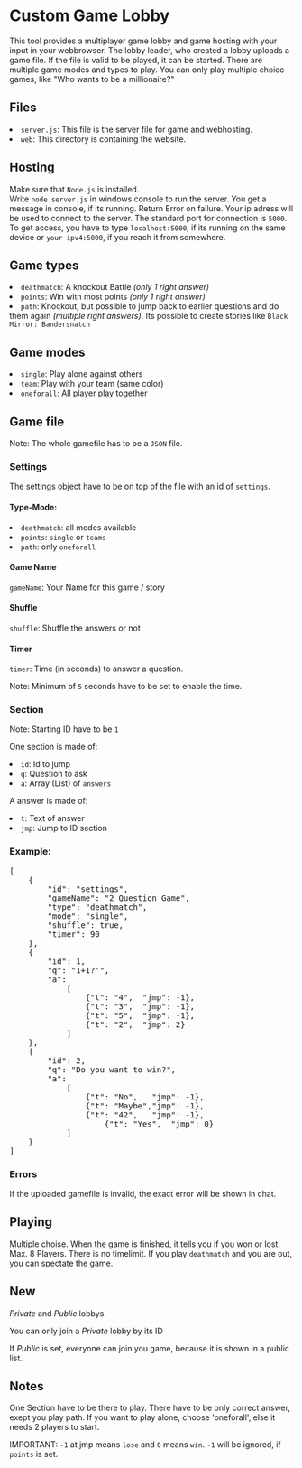 <h1>Custom Game Lobby</h1>
<p>This tool provides a multiplayer game lobby and game hosting with your input in your webbrowser. The lobby leader, who created a lobby uploads a game file.
If the file is valid to be played, it can be started. There are multiple game modes and types to play. You can only play multiple choice games, like "Who wants to be a millionaire?"</p>

<h2>Files</h2>
<li><code>server.js</code>: This file is the server file for game and webhosting.</li>
<li><code>web</code>: This directory is containing the website.</li>

<h2>Hosting</h2>
<p>Make sure that <code>Node.js</code> is installed.<br>
Write <code>node server.js</code> in windows console to run the server. You get a message in console, if its running.
Return Error on failure. 
Your ip adress will be used to connect to the server. The standard port for connection is <code>5000</code>. To get access, you have to
type <code>localhost:5000</code>, if its running on the same device or <code>your ipv4:5000</code>, if you reach it from somewhere.</p>
  
<h2>Game types</h2>
<p><li><code>deathmatch</code>: A knockout Battle <em>(only 1 right answer)</em></li>
<li><code>points</code>: Win with most points <em>(only 1 right answer)</em></li>
<li><code>path</code>: Knockout, but possible to jump back to earlier questions and do them again <em>(multiple right answers)</em>. Its possible to create stories like <code>Black Mirror: Bandersnatch</code></li></p>

<h2>Game modes</h2>
<p><li><code>single</code>: Play alone against others</li>
<li><code>team</code>: Play with your team (same color)</li>
<li><code>oneforall</code>: All player play together</li></p>

<h2>Game file</h2>
<p>Note: The whole gamefile has to be a <code>JSON</code> file.</p>
<h3>Settings</h3>
<p>The settings object have to be on top of the file with an id of <code>settings</code>.</p>
<h4>Type-Mode:</h4>
<li><code>deathmatch</code>: all modes available</li>
<li><code>points</code>: <code>single</code> or <code>teams</code></li>
<li><code>path</code>: only <code>oneforall</code></li>
<h4>Game Name</h4>
<p><code>gameName</code>: Your Name for this game / story</p>
<h4>Shuffle</h4>
<p><code>shuffle</code>: Shuffle the answers or not</p>
<h4>Timer</h4>
<p><code>timer</code>: Time (in seconds) to answer a question.</p>
<p>Note: Minimum of <code>5</code> seconds have to be set to enable the time.</p>
<h3>Section</h3>
<p>Note: Starting ID have to be <code>1</code></p>
<p>One section is made of:</p>
<li><code>id</code>: Id to jump</li>
<li><code>q</code>: Question to ask</li>
<li><code>a</code>: Array (List) of <code>answers</code></li>
<p>A answer is made of:</p>
<li><code>t</code>: Text of answer</li>
<li><code>jmp</code>: Jump to ID section</li>
<h3>Example:</h3>
  <pre>[
	{
		"id": "settings",
		"gameName": "2 Question Game",
		"type": "deathmatch",
		"mode": "single",
		"shuffle": true,
		"timer": 90
	},
	{
		"id": 1,
		"q": "1+1?'",
		"a":
			[	
				{"t": "4",	"jmp": -1},
				{"t": "3",	"jmp": -1},
				{"t": "5",	"jmp": -1},
				{"t": "2",	"jmp": 2}
			]
	},
	{
		"id": 2,
		"q": "Do you want to win?",
		"a":
			[
				{"t": "No",   "jmp": -1},
				{"t": "Maybe","jmp": -1},
				{"t": "42",   "jmp": -1},
        			{"t": "Yes",  "jmp": 0}
			]
	}
]</pre>
<h3>Errors</h3>
<p>If the uploaded gamefile is invalid, the exact error will be shown in chat.</p>
<h2>Playing</h2>
<p>Multiple choise. When the game is finished, it tells you if you won or lost. Max. 8 Players. There is no timelimit. If you play <code>deathmatch</code> and you are out, you can spectate the game.</p>

<h2>New</h2>
<p><em>Private</em> and <em>Public</em> lobbys.</p>
<p>You can only join a <em>Private</em> lobby by its ID</p>
<p>If <em>Public</em> is set, everyone can join you game, because it is shown in a public list.</p>
<h2>Notes</h2>
<p>One Section have to be there to play. There have to be only correct answer, exept you play path. If you want to play alone, choose 'oneforall', else it needs 2 players to start.</p>
  <p>IMPORTANT: <code>-1</code> at jmp means <code>lose</code> and <code>0</code> means <code>win</code>. <code>-1</code> will be ignored, if <code>points</code> is set.</p>
